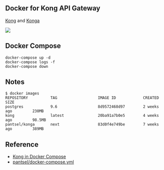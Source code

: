 ## Docker for Kong API Gateway

[Kong](https://konghq.com/kong/) and [Konga](https://pantsel.github.io/konga/)

![](https://raw.githubusercontent.com/pantsel/konga/master/screenshots/bc3.png)

## Docker Compose
```
docker-compose up -d
docker-compose logs -f
docker-compose down
```

## Notes

```
$ docker images
REPOSITORY          TAG                  IMAGE ID            CREATED             SIZE
postgres            9.6                  8d9572468d97        2 weeks ago         230MB
kong                latest               20ba91a7b0e5        4 weeks ago         98.5MB
pantsel/konga       next                 83d0f4e749be        7 weeks ago         389MB
```

## Reference
 - [Kong in Docker Compose](https://github.com/Kong/docker-kong/tree/master/compose) 
 - [pantsel/docker-compose.yml](https://gist.github.com/pantsel/73d949774bd8e917bfd3d9745d71febf)